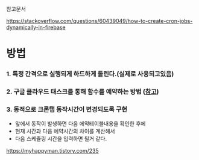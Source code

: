 참고문서

https://stackoverflow.com/questions/60439049/how-to-create-cron-jobs-dynamically-in-firebase



# 방법

###  1. 특정 간격으로 실행되게 하드하게 돌린다.(실제로 사용되고있음)


### 2. 구글 클라우드 태스크를 통해 함수를 예약하는 방법 ([참고](https://medium.com/firebase-developers/how-to-schedule-a-cloud-function-to-run-in-the-future-in-order-to-build-a-firestore-document-ttl-754f9bf3214a))


### 3. 동적으로 크론탭 동작시간이 변경되도록 구현
- 앞에서 동작이 발생하면 다음 에약테이블내용을 확인한 후에
- 현재 시간과 다음 예약시간의 차이를 계산해서 
- 다음 스케쥴링 시간을 입력하면 될거 같다.


https://myhappyman.tistory.com/235


